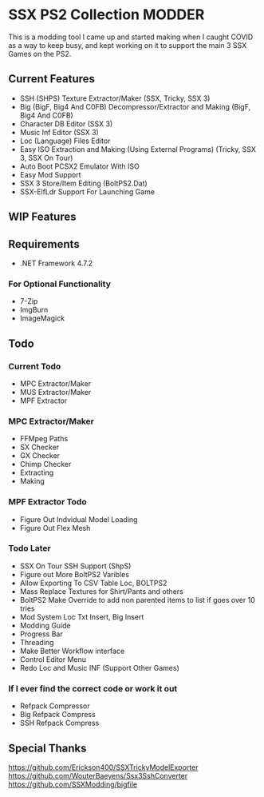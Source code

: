 
# SSX PS2 Collection MODDER

This is a modding tool I came up and started making when I caught COVID as a way to keep busy, and kept working on it to support the main 3 SSX Games on the PS2.

## Current Features
- SSH (SHPS) Texture Extractor/Maker (SSX, Tricky, SSX 3)
- Big (BigF, Big4 And C0FB) Decompressor/Extractor and Making (BigF, Big4 And C0FB)
- Character DB Editor (SSX 3)
- Music Inf Editor (SSX 3)
- Loc (Language) Files Editor
- Easy ISO Extraction and Making (Using External Programs) (Tricky, SSX 3, SSX On Tour)
- Auto Boot PCSX2 Emulator With ISO
- Easy Mod Support
- SSX 3 Store/Item Editing (BoltPS2.Dat)
- SSX-ElfLdr Support For Launching Game

## WIP Features

## Requirements

- .NET Framework 4.7.2

### For Optional Functionality
- 7-Zip
- ImgBurn
- ImageMagick

## Todo

### Current Todo
- MPC Extractor/Maker
- MUS Extractor/Maker
- MPF Extractor

### MPC Extractor/Maker
- FFMpeg Paths
- SX Checker
- GX Checker
- Chimp Checker
- Extracting
- Making

### MPF Extractor Todo
- Figure Out Indvidual Model Loading
- Figure Out Flex Mesh

### Todo Later
- SSX On Tour SSH Support (ShpS)
- Figure out More BoltPS2 Varibles
- Allow Exporting To CSV Table Loc, BOLTPS2
- Mass Replace Textures for Shirt/Pants and others
- BoltPS2 Make Override to add non parented items to list if goes over 10 tries
- Mod System Loc Txt Insert, Big Insert
- Modding Guide
- Progress Bar
- Threading
- Make Better Workflow interface
- Control Editor Menu
- Redo Loc and Music INF (Support Other Games)

### If I ever find the correct code or work it out
- Refpack Compressor
- Big Refpack Compress
- SSH Refpack Compress


## Special Thanks
https://github.com/Erickson400/SSXTrickyModelExporter
https://github.com/WouterBaeyens/Ssx3SshConverter
https://github.com/SSXModding/bigfile
